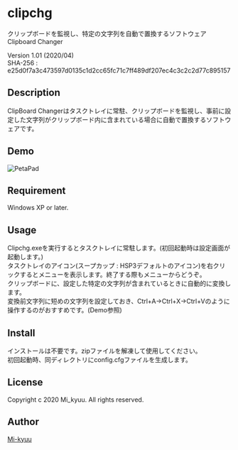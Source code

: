 # clipchg
クリップボードを監視し、特定の文字列を自動で置換するソフトウェアClipboard Changer

Version 1.01 (2020/04)   
SHA-256 : e25d0f7a3c473597d0135c1d2cc65fc71c7ff489df207ec4c3c2c2d77c895157

## Description
ClipBoard Changerはタスクトレイに常駐、クリップボードを監視し、事前に設定した文字列がクリップボード内に含まれている場合に自動で置換するソフトウェアです。

## Demo
![PetaPad](https://i.imgur.com/WvfE2Mq.gif)

## Requirement
Windows XP or later.  

## Usage
Clipchg.exeを実行するとタスクトレイに常駐します。(初回起動時は設定画面が起動します。)  
タスクトレイのアイコン(スープカップ : HSP3デフォルトのアイコン)を右クリックするとメニューを表示します。終了する際もメニューからどうぞ。  
クリップボードに、設定した特定の文字列が含まれているときに自動的に変換します。  
変換前文字列に短めの文字列を設定しておき、Ctrl+A→Ctrl+X→Ctrl+Vのように操作するのがおすすめです。(Demo参照)  

## Install
インストールは不要です。zipファイルを解凍して使用してください。  
初回起動時、同ディレクトリにconfig.cfgファイルを生成します。

## License
Copyright c 2020 Mi_kyuu. All rights reserved.

## Author

[Mi-kyuu](https://github.com/Mi-kyuu)

